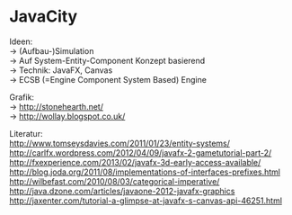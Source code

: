 JavaCity
========

Ideen:   
  -> (Aufbau-)Simulation   
  -> Auf System-Entity-Component Konzept basierend    
  -> Technik: JavaFX, Canvas   
  -> ECSB (=Engine Component System Based) Engine 

Grafik:      
   -> http://stonehearth.net/     
   -> http://wollay.blogspot.co.uk/

Literatur:   
http://www.tomseysdavies.com/2011/01/23/entity-systems/    
http://carlfx.wordpress.com/2012/04/09/javafx-2-gametutorial-part-2/    
http://fxexperience.com/2013/02/javafx-3d-early-access-available/     
http://blog.joda.org/2011/08/implementations-of-interfaces-prefixes.html    
http://wilbefast.com/2010/08/03/categorical-imperative/    
http://java.dzone.com/articles/javaone-2012-javafx-graphics    
http://jaxenter.com/tutorial-a-glimpse-at-javafx-s-canvas-api-46251.html       
